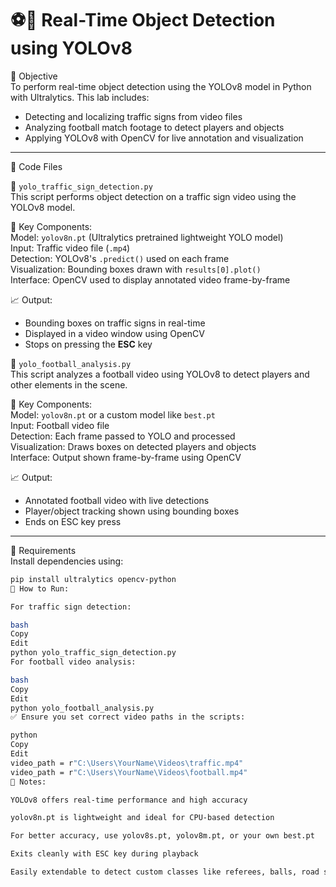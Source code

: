 # ⚽🚦 Real-Time Object Detection using YOLOv8

🎯 Objective  
To perform real-time object detection using the YOLOv8 model in Python with Ultralytics. This lab includes:

- Detecting and localizing traffic signs from video files  
- Analyzing football match footage to detect players and objects  
- Applying YOLOv8 with OpenCV for live annotation and visualization  

---

📁 Code Files  

🔹 `yolo_traffic_sign_detection.py`  
This script performs object detection on a traffic sign video using the YOLOv8 model.

📌 Key Components:  
Model: `yolov8n.pt` (Ultralytics pretrained lightweight YOLO model)  
Input: Traffic video file (`.mp4`)  
Detection: YOLOv8's `.predict()` used on each frame  
Visualization: Bounding boxes drawn with `results[0].plot()`  
Interface: OpenCV used to display annotated video frame-by-frame  

📈 Output:  
- Bounding boxes on traffic signs in real-time  
- Displayed in a video window using OpenCV  
- Stops on pressing the **ESC** key  

🔹 `yolo_football_analysis.py`  
This script analyzes a football video using YOLOv8 to detect players and other elements in the scene.

📌 Key Components:  
Model: `yolov8n.pt` or a custom model like `best.pt`  
Input: Football video file  
Detection: Each frame passed to YOLO and processed  
Visualization: Draws boxes on detected players and objects  
Interface: Output shown frame-by-frame using OpenCV  

📈 Output:  
- Annotated football video with live detections  
- Player/object tracking shown using bounding boxes  
- Ends on ESC key press  

---

🧰 Requirements  
Install dependencies using:

```bash
pip install ultralytics opencv-python
🔁 How to Run:

For traffic sign detection:

bash
Copy
Edit
python yolo_traffic_sign_detection.py
For football video analysis:

bash
Copy
Edit
python yolo_football_analysis.py
✅ Ensure you set correct video paths in the scripts:

python
Copy
Edit
video_path = r"C:\Users\YourName\Videos\traffic.mp4"
video_path = r"C:\Users\YourName\Videos\football.mp4"
📌 Notes:

YOLOv8 offers real-time performance and high accuracy

yolov8n.pt is lightweight and ideal for CPU-based detection

For better accuracy, use yolov8s.pt, yolov8m.pt, or your own best.pt

Exits cleanly with ESC key during playback

Easily extendable to detect custom classes like referees, balls, road signs, etc.

